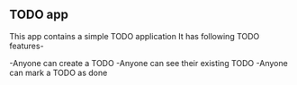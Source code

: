 ## TODO app

This app contains a simple TODO application
It has following TODO features-

-Anyone can create a TODO
-Anyone can see their existing TODO
-Anyone can mark a TODO as done

